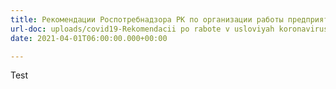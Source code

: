 ```yaml
---
title: Рекомендации Роспотребнадзора РК по организации работы предприятий
url-doc: uploads/covid19-Rekomendacii po rabote v usloviyah koronavirusa.pdf
date: 2021-04-01T06:00:00.000+00:00

---
```

Test